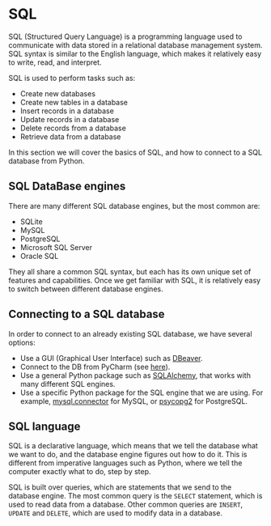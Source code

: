 # SQL

SQL (Structured Query Language) is a programming language used to communicate with data stored in a 
relational database management system. SQL syntax is similar to the English language, which makes it 
relatively easy to write, read, and interpret.

SQL is used to perform tasks such as:

* Create new databases
* Create new tables in a database
* Insert records in a database
* Update records in a database
* Delete records from a database
* Retrieve data from a database

In this section we will cover the basics of SQL, and how to connect to a SQL database from Python.

## SQL DataBase engines 

There are many different SQL database engines, but the most common are:

* SQLite
* MySQL
* PostgreSQL
* Microsoft SQL Server
* Oracle SQL

They all share a common SQL syntax, but each has its own unique set of features and capabilities. Once
we get familiar with SQL, it is relatively easy to switch between different database engines.

## Connecting to a SQL database

In order to connect to an already existing SQL database, we have several options:

* Use a GUI (Graphical User Interface) such as [DBeaver](https://dbeaver.io/).
* Connect to the DB from PyCharm (see [here](https://www.jetbrains.com/help/pycharm/connecting-to-a-database.html)). 
* Use a general Python package such as [SQLAlchemy](https://www.sqlalchemy.org/), that works
  with many different SQL engines.
* Use a specific Python package for the SQL engine that we are using. For example, 
  [mysql.connector](https://dev.mysql.com/doc/connector-python/en/connector-python-example-connecting.html) 
  for MySQL, or [psycopg2](https://www.psycopg.org/docs/usage.html) for PostgreSQL.

## SQL language

SQL is a declarative language, which means that we tell the database what we want to do, and the database
engine figures out how to do it. This is different from imperative languages such as Python, where we
tell the computer exactly what to do, step by step.

SQL is built over queries, which are statements that we send to the database engine. The most common
query is the `SELECT` statement, which is used to read data from a database. Other common queries are
`INSERT`, `UPDATE` and `DELETE`, which are used to modify data in a database.